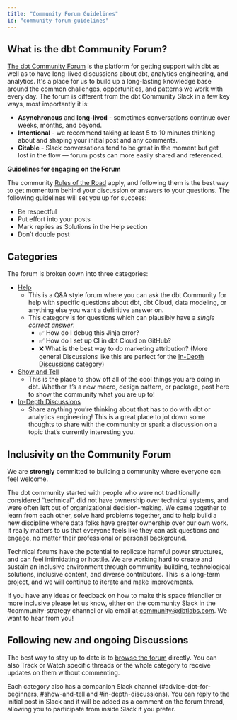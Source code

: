 ```yaml
---
title: "Community Forum Guidelines"
id: "community-forum-guidelines"
---
```


## What is the dbt Community Forum? 
[The dbt Community Forum](https://discourse.getdbt.com) is the platform for getting support with dbt as well as to have long-lived discussions about dbt, analytics engineering, and analytics. It's a place for us to build up a long-lasting knowledge base around the common challenges, opportunities, and patterns we work with every day. The forum is different from the dbt Community Slack in a few key ways, most importantly it is:

- **Asynchronous** and **long-lived** - sometimes conversations continue over weeks, months, and beyond.
- **Intentional** - we recommend taking at least 5 to 10 minutes thinking about and shaping your initial post and any comments.
- **Citable** - Slack conversations tend to be great in the moment but get lost in the flow — forum posts can more easily shared and referenced.

**Guidelines for engaging on the Forum**

The community [Rules of the Road](https://docs.getdbt.com/docs/contributing/slack-rules-of-the-road) apply, and following them is the best way to get momentum behind your discussion or answers to your questions. The following guidelines will set you up for success:

- Be respectful
- Put effort into your posts
- Mark replies as Solutions in the Help section
- Don’t double post

## Categories

The forum is broken down into three categories:

- [Help](https://discourse.getdbt.com/c/help/19)
    - This is a Q&A style forum where you can ask the dbt Community for help with specific questions about dbt, dbt Cloud, data modeling, or anything else you want a definitive answer on.
    - This category is for questions which can plausibly have a *single correct answer*.
        - ✅ How do I debug this Jinja error?
        - ✅ How do I set up CI in dbt Cloud on GitHub?
        - ❌ What is the best way to do marketing attribution?  (More general Discussions like this are perfect for the [In-Depth Discussions](https://discourse.getdbt.com/c/discussions/21) category)
- [Show and Tell](https://discourse.getdbt.com/c/show-and-tell/22)
    - This is the place to show off all of the cool things you are doing in dbt. Whether it’s a new macro, design pattern, or package, post here to show the community what you are up to!
- [In-Depth Discussions](https://discourse.getdbt.com/c/discussions/21)
    - Share anything you’re thinking about that has to do with dbt or analytics engineering! This is a great place to jot down some thoughts to share with the community or spark a discussion on a topic that’s currently interesting you.

## Inclusivity on the Community Forum
We are **strongly** committed to building a community where everyone can feel welcome. 

The dbt community started with people who were not traditionally considered “technical”, did not have ownership over technical systems, and were often left out of organizational decision-making. We came together to learn from each other, solve hard problems together, and to help build a new discipline where data folks have greater ownership over our own work. It really matters to us that everyone feels like they can ask questions and engage, no matter their professional or personal background. 

Technical forums have the potential to replicate harmful power structures, and can feel intimidating or hostile. We are working hard to create and sustain an inclusive environment through community-building, technological solutions, inclusive content, and diverse contributors. This is a long-term project, and we will continue to iterate and make improvements.

If you have any ideas or feedback on how to make this space friendlier or more inclusive please let us know, either on the community Slack in the #community-strategy channel or via email at [community@dbtlabs.com](mailto:community@dbtlabs.com). We want to hear from you!

## Following new and ongoing Discussions

The best way to stay up to date is to [browse the forum](https://discourse.getdbt.com/) directly. You can also Track or Watch specific threads or the whole category to receive updates on them without commenting.

Each category also has a companion Slack channel (#advice-dbt-for-beginners, #show-and-tell and #in-depth-discussions). You can reply to the initial post in Slack and it will be added as a comment on the forum thread, allowing you to participate from inside Slack if you prefer.